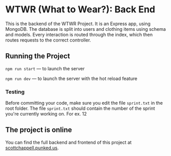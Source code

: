 # WTWR (What to Wear?): Back End

This is the backend of the WTWR Project. It is an Express app, using MongoDB. The database is split into users and clothing items using schema and models. Every interaction is routed through the index, which then routes requests to the correct controller.

## Running the Project

`npm run start` — to launch the server

`npm run dev` — to launch the server with the hot reload feature

### Testing

Before committing your code, make sure you edit the file `sprint.txt` in the root folder. The file `sprint.txt` should contain the number of the sprint you're currently working on. For ex. 12

## The project is online

You can find the full backend and frontend of this project at [scottchappell.punked.us](https://scottchappell.punked.us).
